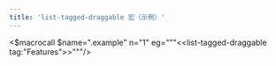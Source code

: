 ```yaml
---
title: 'list-tagged-draggable 宏（示例）'
---
```


<$macrocall $name=".example" n="1" eg="""<<list-tagged-draggable tag:"Features">>"""/>
